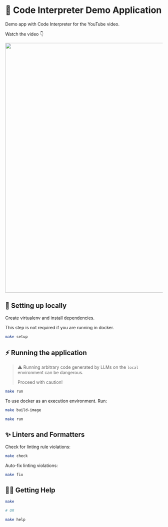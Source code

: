 # 🚀 Code Interpreter Demo Application

Demo app with Code Interpreter for the YouTube video.

Watch the video 👇

<a href="https://youtu.be/2yFI3JfIyQM">
<img src="https://i.imgur.com/fyszQnM.png" width="800">
</a>

## 🔨 Setting up locally

Create virtualenv and install dependencies.

This step is not required if you are running in docker.

```sh
make setup
```

## ⚡️ Running the application

> ⚠️ Running arbitrary code generated by LLMs on the `local` environment can be dangerous.
>
> Proceed with caution!

```sh
make run
```

To use docker as an execution environment. Run:

```sh
make build-image

make run
```

## ✨ Linters and Formatters

Check for linting rule violations:

```sh
make check
```

Auto-fix linting violations:

```sh
make fix
```

## 🤸‍♀️ Getting Help

```sh
make

# OR

make help
```
